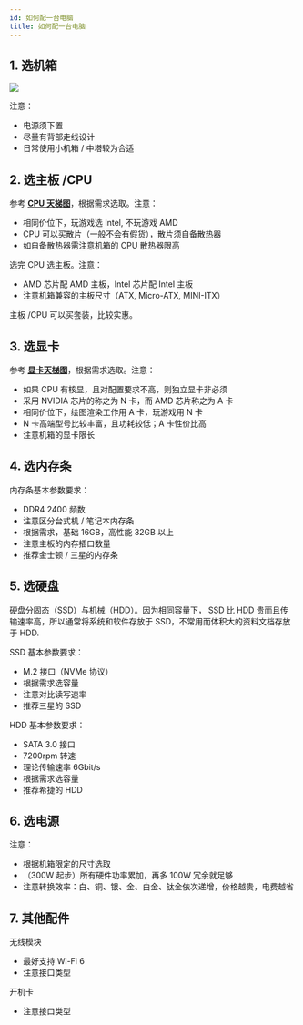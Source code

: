 ```yaml
---
id: 如何配一台电脑
title: 如何配一台电脑
---
```


## 1. 选机箱

![](https://wiki-media-1253965369.cos.ap-guangzhou.myqcloud.com/img/20200428102157.png)

注意：

- 电源须下置
- 尽量有背部走线设计
- 日常使用小机箱 / 中塔较为合适

## 2. 选主板 /CPU

参考 [**CPU 天梯图**](http://www.lotpc.com/tag/5923_1.html)，根据需求选取。注意：

- 相同价位下，玩游戏选 Intel, 不玩游戏 AMD
- CPU 可以买散片（一般不会有假货），散片须自备散热器
- 如自备散热器需注意机箱的 CPU 散热器限高

选完 CPU 选主板。注意：

- AMD 芯片配 AMD 主板，Intel 芯片配 Intel 主板
- 注意机箱兼容的主板尺寸（ATX, Micro-ATX, MINI-ITX）

主板 /CPU 可以买套装，比较实惠。

## 3. 选显卡

参考 [**显卡天梯图**](http://www.lotpc.com/tag/5921_1.html)，根据需求选取。注意：

- 如果 CPU 有核显，且对配置要求不高，则独立显卡非必须
- 采用 NVIDIA 芯片的称之为 N 卡，而 AMD 芯片称之为 A 卡
- 相同价位下，绘图渲染工作用 A 卡，玩游戏用 N 卡
- N 卡高端型号比较丰富，且功耗较低；A 卡性价比高
- 注意机箱的显卡限长

## 4. 选内存条

内存条基本参数要求：

- DDR4 2400 频数
- 注意区分台式机 / 笔记本内存条
- 根据需求，基础 16GB，高性能 32GB 以上
- 注意主板的内存插口数量
- 推荐金士顿 / 三星的内存条

## 5. 选硬盘

硬盘分固态（SSD）与机械（HDD）。因为相同容量下， SSD 比 HDD 贵而且传输速率高，所以通常将系统和软件存放于 SSD，不常用而体积大的资料文档存放于 HDD.

SSD 基本参数要求：

- M.2 接口（NVMe 协议）
- 根据需求选容量
- 注意对比读写速率
- 推荐三星的 SSD

HDD 基本参数要求：

- SATA 3.0 接口
- 7200rpm 转速
- 理论传输速率 6Gbit/s
- 根据需求选容量
- 推荐希捷的 HDD

## 6. 选电源

注意：

- 根据机箱限定的尺寸选取
- （300W 起步）所有硬件功率累加，再多 100W 冗余就足够
- 注意转换效率：白、铜、银、金、白金、钛金依次递增，价格越贵，电费越省

## 7. 其他配件

无线模块

- 最好支持 Wi-Fi 6
- 注意接口类型

开机卡

- 注意接口类型

